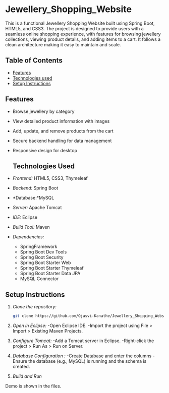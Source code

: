 # Jewellery_Shopping_Website
This is a functional Jewellery Shopping Website built using Spring Boot, HTML5, and CSS3. The project is designed to provide users with a seamless online shopping experience, with features for browsing jewellery collections, viewing product details, and adding items to a cart. It follows a clean architecture making it easy to maintain and scale.

## Table of Contents

- [Features](#features)
- [Technologies used](#technologies-used)
- [Setup Instructions](#setup-instructions)


## Features

- Browse jewellery by category
- View detailed product information with images
- Add, update, and remove products from the cart
- Secure backend handling for data management
- Responsive design for desktop

  ## Technologies Used

- *Frontend:* HTML5, CSS3, Thymeleaf
- *Backend:* Spring Boot
- *Database:*MySQL
- *Server:* Apache Tomcat
- *IDE:* Eclipse
- *Build Tool:* Maven
- *Dependencies:*
  - SpringFramework  
  - Spring Boot Dev Tools
  - Spring Boot Security
  - Spring Boot Starter Web
  - Spring Boot Starter Thymeleaf
  - Spring Boot Starter Data JPA
  - MySQL Connector


## Setup Instructions

1. *Clone the repository:*
   ```bash
   git clone https://github.com/Ojasvi-Kanathe/Jewellery_Shopping_Website.git
2. *Open in Eclipse:*
  -Open Eclipse IDE.
  -Import the project using File > Import > Existing Maven Projects.

3. *Configure Tomcat:*
  -Add a Tomcat server in Eclipse.
  -Right-click the project > Run As > Run on Server.

4. *Database Configuration :*
   -Create Database and enter the columns
   -Ensure the database (e.g., MySQL) is running and the schema is created.

5. *Build and Run*

Demo is shown in the files.

